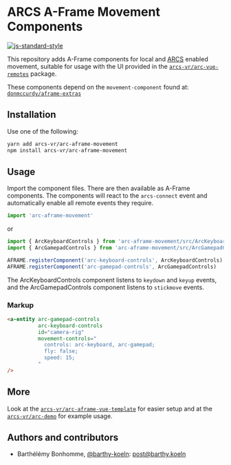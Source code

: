 # ARCS A-Frame Movement Components

[![js-standard-style](https://cdn.rawgit.com/standard/standard/master/badge.svg)](http://standardjs.com)

This repository adds A-Frame components for local and [ARCS](https://github.com/arcs-vr) enabled movement, suitable for
usage with the UI provided in the [`arcs-vr/arc-vue-remotes`](https://github.com/arcs-vr/arc-vue-remotes) package.

These components depend on the `movement-component` found at: [`donmccurdy/aframe-extras`](https://github.com/donmccurdy/aframe-extras)

## Installation

Use one of the following:

```bash
yarn add arcs-vr/arc-aframe-movement
npm install arcs-vr/arc-aframe-movement
```

## Usage

Import the component files. There are then available as A-Frame components.
The components will react to the `arcs-connect` event and automatically enable all remote events they require.

```js
import 'arc-aframe-movement'
```

or 

```js
import { ArcKeyboardControls } from 'arc-aframe-movement/src/ArcKeyboardControls.js'
import { ArcGamepadControls } from 'arc-aframe-movement/src/ArcGamepadControls.js'

AFRAME.registerComponent('arc-keyboard-controls', ArcKeyboardControls)
AFRAME.registerComponent('arc-gamepad-controls', ArcGamepadControls)
```

The ArcKeyboardControls component listens to `keydown` and `keyup` events, and the ArcGamepadControls component listens to `stickmove` events.

### Markup

```html
<a-entity arc-gamepad-controls
          arc-keyboard-controls
          id="camera-rig"
          movement-controls="
            controls: arc-keyboard, arc-gamepad;
            fly: false;
            speed: 15;
          "
/>
```

## More

Look at the [`arcs-vr/arc-aframe-vue-template`](https://github.com/arcs-vr/arc-aframe-vue-template) for easier setup and at the
[`arcs-vr/arc-demo`](https://github.com/arcs-vr/arc-demo) for example usage.

## Authors and contributors

- Barthélémy Bonhomme, [@barthy-koeln](https://github.com/barthy-koeln/): [post@barthy.koeln](mailto:post@barthy.koeln)
